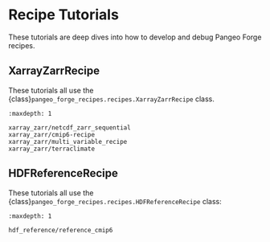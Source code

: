 # Recipe Tutorials

These tutorials are deep dives into how to develop and debug Pangeo Forge recipes.

## XarrayZarrRecipe

These tutorials all use the {class}`pangeo_forge_recipes.recipes.XarrayZarrRecipe` class.

```{toctree}
:maxdepth: 1

xarray_zarr/netcdf_zarr_sequential
xarray_zarr/cmip6-recipe
xarray_zarr/multi_variable_recipe
xarray_zarr/terraclimate
```

[//]: # (TODO - Restore this in previous toctree if/when XarrayZarrRecipe.subset_inputs is supported on Beam, https://github.com/pangeo-forge/pangeo-forge-recipes/issues/496: xarray_zarr/opendap_subset_recipe)

## HDFReferenceRecipe

These tutorials all use the {class}`pangeo_forge_recipes.recipes.HDFReferenceRecipe` class:

```{toctree}
:maxdepth: 1

hdf_reference/reference_cmip6
```
